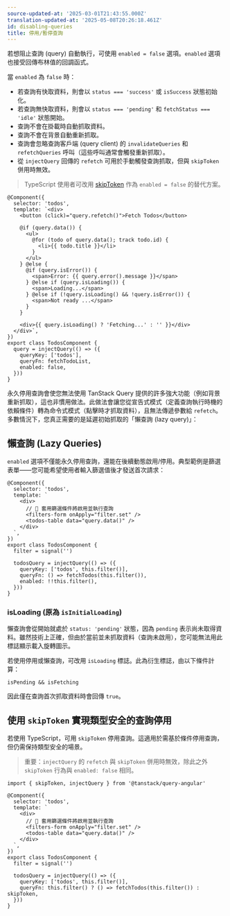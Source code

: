 ```yaml
---
source-updated-at: '2025-03-01T21:43:55.000Z'
translation-updated-at: '2025-05-08T20:26:18.461Z'
id: disabling-queries
title: 停用/暫停查詢
---
```


若想阻止查詢 (query) 自動執行，可使用 `enabled = false` 選項。`enabled` 選項也接受回傳布林值的回調函式。

當 `enabled` 為 `false` 時：

- 若查詢有快取資料，則會以 `status === 'success'` 或 `isSuccess` 狀態初始化。
- 若查詢無快取資料，則會以 `status === 'pending'` 和 `fetchStatus === 'idle'` 狀態開始。
- 查詢不會在掛載時自動抓取資料。
- 查詢不會在背景自動重新抓取。
- 查詢會忽略查詢客戶端 (query client) 的 `invalidateQueries` 和 `refetchQueries` 呼叫（這些呼叫通常會觸發重新抓取）。
- 從 `injectQuery` 回傳的 `refetch` 可用於手動觸發查詢抓取，但與 `skipToken` 併用時無效。

> TypeScript 使用者可改用 [skipToken](#typesafe-disabling-of-queries-using-skiptoken) 作為 `enabled = false` 的替代方案。

```angular-ts
@Component({
  selector: 'todos',
  template: `<div>
    <button (click)="query.refetch()">Fetch Todos</button>

    @if (query.data()) {
      <ul>
        @for (todo of query.data(); track todo.id) {
          <li>{{ todo.title }}</li>
        }
      </ul>
    } @else {
      @if (query.isError()) {
        <span>Error: {{ query.error().message }}</span>
      } @else if (query.isLoading()) {
        <span>Loading...</span>
      } @else if (!query.isLoading() && !query.isError()) {
        <span>Not ready ...</span>
      }
    }

    <div>{{ query.isLoading() ? 'Fetching...' : '' }}</div>
  </div>`,
})
export class TodosComponent {
  query = injectQuery(() => ({
    queryKey: ['todos'],
    queryFn: fetchTodoList,
    enabled: false,
  }))
}
```

永久停用查詢會使您無法使用 TanStack Query 提供的許多強大功能（例如背景重新抓取），這也非慣用做法。此做法會讓您從宣告式模式（定義查詢執行時機的依賴條件）轉為命令式模式（點擊時才抓取資料），且無法傳遞參數給 `refetch`。多數情況下，您真正需要的是延遲初始抓取的「懶查詢 (lazy query)」：

## 懶查詢 (Lazy Queries)

`enabled` 選項不僅能永久停用查詢，還能在後續動態啟用/停用。典型範例是篩選表單——您可能希望使用者輸入篩選值後才發送首次請求：

```angular-ts
@Component({
  selector: 'todos',
  template: `
    <div>
      // 🚀 套用篩選條件將啟用並執行查詢
      <filters-form onApply="filter.set" />
      <todos-table data="query.data()" />
    </div>
  `,
})
export class TodosComponent {
  filter = signal('')

  todosQuery = injectQuery(() => ({
    queryKey: ['todos', this.filter()],
    queryFn: () => fetchTodos(this.filter()),
    enabled: !!this.filter(),
  }))
}
```

### isLoading (原為 `isInitialLoading`)

懶查詢會從開始就處於 `status: 'pending'` 狀態，因為 `pending` 表示尚未取得資料。雖然技術上正確，但由於當前並未抓取資料（查詢未啟用），您可能無法用此標誌顯示載入旋轉圖示。

若使用停用或懶查詢，可改用 `isLoading` 標誌。此為衍生標誌，由以下條件計算：

`isPending && isFetching`

因此僅在查詢首次抓取資料時會回傳 `true`。

## 使用 `skipToken` 實現類型安全的查詢停用

若使用 TypeScript，可用 `skipToken` 停用查詢。這適用於需基於條件停用查詢，但仍需保持類型安全的場景。

> 重要：`injectQuery` 的 `refetch` 與 `skipToken` 併用時無效，除此之外 `skipToken` 行為與 `enabled: false` 相同。

```angular-ts
import { skipToken, injectQuery } from '@tanstack/query-angular'

@Component({
  selector: 'todos',
  template: `
    <div>
      // 🚀 套用篩選條件將啟用並執行查詢
      <filters-form onApply="filter.set" />
      <todos-table data="query.data()" />
    </div>
  `,
})
export class TodosComponent {
  filter = signal('')

  todosQuery = injectQuery(() => ({
    queryKey: ['todos', this.filter()],
    queryFn: this.filter() ? () => fetchTodos(this.filter()) : skipToken,
  }))
}
```
